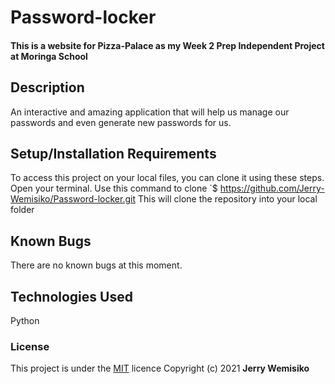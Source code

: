 # Password-locker

#### This is a website for Pizza-Palace   as my Week 2 Prep Independent Project at Moringa School

## Description

 An interactive and  amazing application that will help us manage our passwords and even generate new passwords for us.

## Setup/Installation Requirements

To access this project on your local files, you can clone it using these steps.
Open your terminal.
Use this command to clone `$ https://github.com/Jerry-Wemisiko/Password-locker.git
This will clone the repository into your local folder

## Known Bugs

There are no known bugs at this moment.

## Technologies Used

Python


### License

This project is under the [MIT](https://choosealicense.com/licenses/mit/) licence
Copyright (c) 2021 **Jerry Wemisiko**